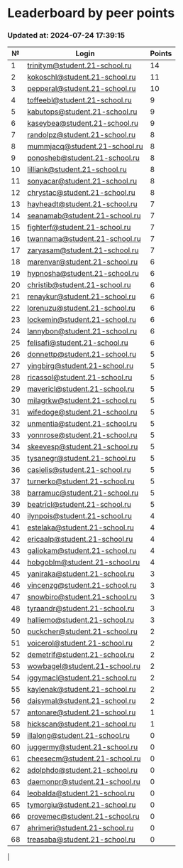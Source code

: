 # Leaderboard by peer points

### Updated at: 2024-07-24 17:39:15

| № | Login | Points |
|---|-------|--------|
|1|trinitym@student.21-school.ru|14|
|2|kokoschl@student.21-school.ru|11|
|3|pepperal@student.21-school.ru|10|
|4|toffeebl@student.21-school.ru|9|
|5|kabutops@student.21-school.ru|9|
|6|kaseybea@student.21-school.ru|9|
|7|randolpz@student.21-school.ru|8|
|8|mummjacq@student.21-school.ru|8|
|9|ponosheb@student.21-school.ru|8|
|10|lilliank@student.21-school.ru|8|
|11|sonyacar@student.21-school.ru|8|
|12|chrystac@student.21-school.ru|8|
|13|hayheadt@student.21-school.ru|7|
|14|seanamab@student.21-school.ru|7|
|15|fighterf@student.21-school.ru|7|
|16|twannama@student.21-school.ru|7|
|17|zaryasam@student.21-school.ru|7|
|18|marenvar@student.21-school.ru|6|
|19|hypnosha@student.21-school.ru|6|
|20|christib@student.21-school.ru|6|
|21|renaykur@student.21-school.ru|6|
|22|lorenuzu@student.21-school.ru|6|
|23|lockemin@student.21-school.ru|6|
|24|lannybon@student.21-school.ru|6|
|25|felisafi@student.21-school.ru|6|
|26|donnettp@student.21-school.ru|5|
|27|yingbirg@student.21-school.ru|5|
|28|ricassol@student.21-school.ru|5|
|29|mavericl@student.21-school.ru|5|
|30|milagrkw@student.21-school.ru|5|
|31|wifedoge@student.21-school.ru|5|
|32|unmentia@student.21-school.ru|5|
|33|yonnrose@student.21-school.ru|5|
|34|skeevesp@student.21-school.ru|5|
|35|tysanegr@student.21-school.ru|5|
|36|casielis@student.21-school.ru|5|
|37|turnerko@student.21-school.ru|5|
|38|barramuc@student.21-school.ru|5|
|39|beatricl@student.21-school.ru|5|
|40|ilynpois@student.21-school.ru|4|
|41|estelaka@student.21-school.ru|4|
|42|ericaalp@student.21-school.ru|4|
|43|galiokam@student.21-school.ru|4|
|44|hobgoblm@student.21-school.ru|4|
|45|yaniraka@student.21-school.ru|3|
|46|vincenzg@student.21-school.ru|3|
|47|snowbiro@student.21-school.ru|3|
|48|tyraandr@student.21-school.ru|3|
|49|halliemo@student.21-school.ru|3|
|50|puckcher@student.21-school.ru|2|
|51|voicerol@student.21-school.ru|2|
|52|demetrif@student.21-school.ru|2|
|53|wowbagel@student.21-school.ru|2|
|54|iggymacl@student.21-school.ru|2|
|55|kaylenak@student.21-school.ru|2|
|56|daisymal@student.21-school.ru|2|
|57|antonare@student.21-school.ru|1|
|58|hickscan@student.21-school.ru|1|
|59|illalong@student.21-school.ru|0|
|60|juggermy@student.21-school.ru|0|
|61|cheesecm@student.21-school.ru|0|
|62|adolphdo@student.21-school.ru|0|
|63|daemonpr@student.21-school.ru|0|
|64|leobalda@student.21-school.ru|0|
|65|tymorgiu@student.21-school.ru|0|
|66|provemec@student.21-school.ru|0|
|67|ahrimeri@student.21-school.ru|0|
|68|treasaba@student.21-school.ru|0|
|
